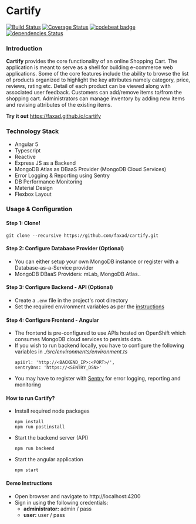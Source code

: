 # Cartify

[![Build Status](https://travis-ci.org/faxad/cartify.svg?branch=master)](https://travis-ci.org/faxad/cartify)
[![Coverage Status](https://coveralls.io/repos/github/faxad/cartify/badge.svg?branch=master)](https://coveralls.io/github/faxad/cartify?branch=master)
[![codebeat badge](https://codebeat.co/badges/71b4b333-dc3e-4057-8bb2-004a53e5041c)](https://codebeat.co/projects/github-com-faxad-cartify-master)
[![dependencies Status](https://david-dm.org/faxad/cartify/status.svg)](https://david-dm.org/faxad/cartify)

### Introduction
**Cartify** provides the core functionality of an online Shopping Cart. The application is meant to serve as a shell for building e-commerce web applications. Some of the core features include the ability to browse the list of products organized to highlight the key attributes namely category, price, reviews, rating etc. Detail of each product can be viewed along with associated user feedback.  Customers can add/remove items to/from the shopping cart. Administrators can manage inventory by adding new items and revising attributes of the existing items.

**Try it out** https://faxad.github.io/cartify

### Technology Stack
- Angular 5
- Typescript
- Reactive
- Express JS as a Backend
- MongoDB Atlas as DBaaS Provider (MongoDB Cloud Services)
- Error Logging & Reporting using Sentry
- DB Performance Monitoring
- Material Design
- Flexbox Layout

### Usage & Configuration

#### Step 1: Clone!
  ```
  git clone --recursive https://github.com/faxad/cartify.git
  ```

#### Step 2: Configure Database Provider (Optional)
- You can either setup your own MongoDB instance or register with a Database-as-a-Service provider 
- MongoDB DBaaS Providers: mLab, MongoDB Atlas..

#### Step 3: Configure Backend - API (Optional)
- Create a `.env` file in the project's root directory
- Set the required environment variables as per the [instructions](https://github.com/faxad/xpress)

#### Step 4: Configure Frontend - Angular
- The frontend is pre-configured to use APIs hosted on OpenShift which consumes MongoDB cloud services to persists data.
- If you wish to run backend locally, you have to configure the following variables in *./src/environments/environment.ts*
  ```
  apiUrl: 'http://<BACKEND_IP>:<PORT>/',
  sentryDns: 'https://<SENTRY_DSN>'
  ```
- You may have to register with [Sentry](https://sentry.io) for error logging, reporting and monitoring

#### How to run Cartify?
- Install required node packages
  ```
  npm install
  npm run postinstall
  ```
  
- Start the backend server (API)
  ```
  npm run backend
  ```
  
- Start the angular application
  ```
  npm start
  ```

#### Demo Instructions
- Open browser and navigate to http://localhost:4200
- Sign in using the following credentials:
  - **administrator:** admin / pass
  - **user:** user / pass
